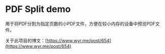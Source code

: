 # PDF Split demo

用于将PDF分割为指定页数的小PDF文件，方便在较小内存的设备中预览PDF文件。

关于此项目的博文：[https://www.wyr.me/post/654](https://www.wyr.me/post/654)
